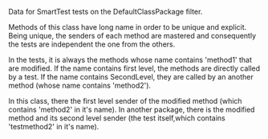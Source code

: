 Data for SmartTest tests on the DefaultClassPackage filter.

Methods of this class have long name in order to be unique and explicit.
Being unique, the senders of each method are mastered and consequently the tests are independent the one from the others.

In the tests, it is always the methods whose name contains 'method1' that are modified. If the name contains first level, the methods are directly called by a test. If the name contains SecondLevel, they are called by an another method (whose name contains 'method2').

In this class, there the first level sender of the modified method (which contains 'method2' in it's name). In another package, there is the modified method and its second level sender (the test itself,which contains 'testmethod2' in it's name).
